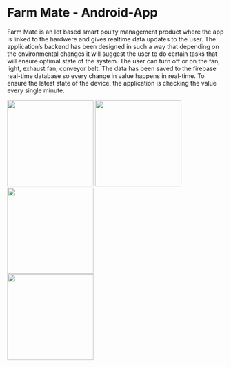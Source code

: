 # Farm Mate - Android-App
Farm Mate is an Iot based smart poulty management product where the app is linked to the hardwere and gives realtime data updates to the user. The application’s backend has been designed in such a way that depending on the environmental changes it will suggest the user to do certain tasks that will ensure optimal state of the system. The user can turn off or on the fan, light, exhaust fan, conveyor belt. The data has been saved to the firebase real-time database so every change in value happens in real-time. To ensure the latest state of the device, the application is checking the value every single minute.

<img src ="https://user-images.githubusercontent.com/73392407/214829210-34ac93e1-41ab-4898-b7d2-58da0be43f48.png"  width="200">  <img src ="https://user-images.githubusercontent.com/73392407/214829204-b4b2781c-2cbf-40bd-871d-f4b9dc3287bf.png" width="200">  <img src ="https://user-images.githubusercontent.com/73392407/214829207-4b039a4f-d3d9-4f76-960c-8f0b296eba99.png" width="200">  
<img src ="https://user-images.githubusercontent.com/73392407/214829212-d2550193-d524-4452-89e2-691c62503a3c.png" width="200">
